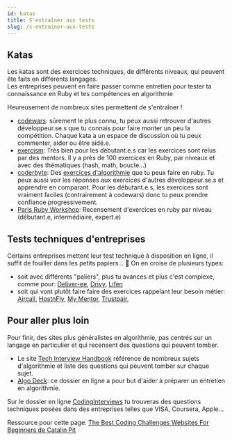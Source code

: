 ```yaml
---
id: katas
title: S'entraîner aux tests
slug: /s-entrainer-aux-tests
---
```


## Katas

Les katas sont des exercices techniques, de différents niveaux, qui peuvent ête faits en différents langages.<br/>
Les entreprises peuvent en faire passer comme entretien pour tester ta connaissance en Ruby et tes compétences en algorithmie

Heureusement de nombreux sites permettent de s'entraîner !<br/>
- [codewars](https://www.codewars.com/): sûrement le plus connu, tu peux aussi retrouver d'autres développeur.se.s que tu connais pour faire monter un peu la compétition. Chaque kata a un espace de discussion où tu peux commenter, aider ou être aidé.e.<br/>
- [exercism](https://exercism.io/): Très bien pour les débutant.e.s car les exercices sont relus par des mentors. Il y a près de 100 exercices en Ruby, par niveaux et avec des thématiques (hash, math, boucle...)<br/>
- [coderbyte](https://coderbyte.com/): Des [exercices d'algorithmie](https://coderbyte.com/interview-kit/algorithms) que tu peux faire en ruby. Tu peux aussi voir les réponses aux exercices d'autres développeur.se.s et apprendre en comparant. Pour les débutant.e.s, les exercices sont vraiment faciles (contrairement à codewars) donc tu peux prendre confiance progressivement.<br/>
- [Paris Ruby Workshop](http://www.parisrubyworkshop.org/): Recensement d'exercices en ruby par niveau (débutant.e, intermédiaire, expert.e)


## Tests techniques d'entreprises
Certains entreprises mettent leur test technique à disposition en ligne, il suffit de fouiller dans les petits papiers... 👀
On en croise de plusieurs types:
-  soit avec différents "paliers", plus tu avances et plus c'est complexe, comme pour: [Deliver-ee](https://github.com/deliver-ee/challenges), [Drivy](https://github.com/drivy/jobs/tree/master/backend), [Lifen](https://github.com/honestica/backend-jobs)
- soit qui vont plutôt faire faire des exercices rappelant leur besoin métier: [Aircall](https://github.com/aircall/backend-test-5), [HostnFly](https://github.com/hostnfly/jobs),  [My Mentor](https://github.com/my-mentor/jobs), [Trustpair](https://github.com/trustpair/jobs/tree/master/ruby/),

## Pour aller plus loin
Pour finir, des sites plus généralistes en algorithmie, pas centrés sur un langage en particulier et qui recensent des questions qui peuvent tomber.<br/>
- Le site [Tech Interview Handbook](https://yangshun.github.io/tech-interview-handbook/algorithms/algorithms-introduction) référence de nombreux sujets d'algorithmie et liste des questions qui peuvent tomber sur chaque sujet.
- [Algo Deck](https://github.com/teivah/algodeck): ce dossier en ligne a pour but d'aider à préparer un entretien en algorithmie.

Sur le dossier en ligne [CodingInterviews](https://github.com/jayshah19949596/CodingInterviews) tu trouveras des questions techniques posées dans des entreprises telles que VISA, Coursera, Apple...

Ressource pour cette page: [The Best Coding Challenges Websites For Beginners de Catalin Pit](https://daily.dev/posts/the-best-coding-challenges-websites-for-beginners)